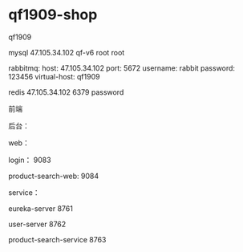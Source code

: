 # qf1909-shop
qf1909



mysql
47.105.34.102
qf-v6
root
root


rabbitmq:
    host: 47.105.34.102
    port: 5672
    username: rabbit
    password: 123456
    virtual-host: qf1909
  
    
redis
 47.105.34.102
 6379
 password
 
 
 前端
 
 
 
 后台：
 
 web：
 
 login： 9083
 
 product-search-web:  9084
 
 
 
 
 service：
 
 eureka-server   8761
 
 user-server     8762
 
 product-search-service    8763
 
 
 
 
 
 
 
